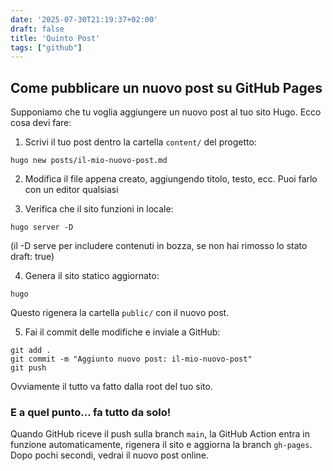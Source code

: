 ```yaml
---
date: '2025-07-30T21:19:37+02:00'
draft: false
title: 'Quinto Post'
tags: ["github"]
---
```


## Come pubblicare un nuovo post su GitHub Pages

Supponiamo che tu voglia aggiungere un nuovo post al tuo sito Hugo. Ecco cosa devi fare:

1. Scrivi il tuo post dentro la cartella `content/` del progetto:

```
hugo new posts/il-mio-nuovo-post.md
```

2. Modifica il file appena creato, aggiungendo titolo, testo, ecc. Puoi farlo con un editor qualsiasi

3. Verifica che il sito funzioni in locale:

```
hugo server -D
```
(il -D serve per includere contenuti in bozza, se non hai rimosso lo stato draft: true)

4. Genera il sito statico aggiornato:

```
hugo
```

Questo rigenera la cartella `public/` con il nuovo post.

5. Fai il commit delle modifiche e inviale a GitHub:

```
git add .
git commit -m "Aggiunto nuovo post: il-mio-nuovo-post"
git push
```
Ovviamente il tutto va fatto dalla root del tuo sito.

### E a quel punto... fa tutto da solo!

Quando GitHub riceve il push sulla branch `main`, la GitHub Action entra in funzione automaticamente, rigenera il sito e aggiorna la branch `gh-pages`. Dopo pochi secondi, vedrai il nuovo post online.









